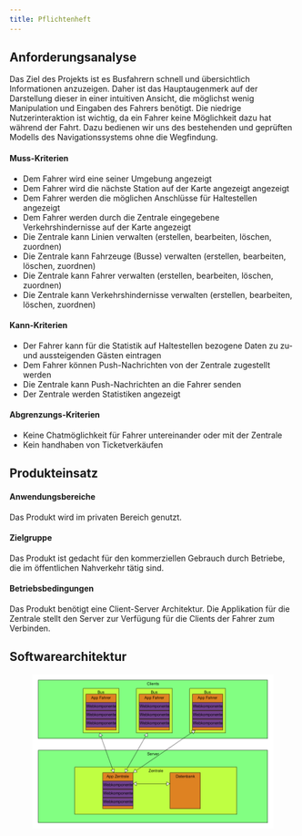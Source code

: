 ```yaml
---
title: Pflichtenheft
---
```


## Anforderungsanalyse
Das Ziel des Projekts ist es Busfahrern schnell und übersichtlich Informationen anzuzeigen. Daher ist das Hauptaugenmerk auf der Darstellung dieser in einer intuitiven Ansicht, die möglichst wenig Manipulation und Eingaben des Fahrers benötigt. Die niedrige Nutzerinteraktion ist wichtig, da ein Fahrer keine Möglichkeit dazu hat während der Fahrt. Dazu bedienen wir uns des bestehenden und geprüften Modells des Navigationssystems ohne die Wegfindung.

#### Muss-Kriterien
- Dem Fahrer wird eine seiner Umgebung angezeigt
- Dem Fahrer wird die nächste Station auf der Karte angezeigt angezeigt
- Dem Fahrer werden die möglichen Anschlüsse für Haltestellen angezeigt
- Dem Fahrer werden durch die Zentrale eingegebene Verkehrshindernisse auf der Karte angezeigt
- Die Zentrale kann Linien verwalten (erstellen, bearbeiten, löschen, zuordnen)
- Die Zentrale kann Fahrzeuge (Busse) verwalten (erstellen, bearbeiten, löschen, zuordnen)
- Die Zentrale kann Fahrer verwalten (erstellen, bearbeiten, löschen, zuordnen)
- Die Zentrale kann Verkehrshindernisse verwalten (erstellen, bearbeiten, löschen, zuordnen)

#### Kann-Kriterien
- Der Fahrer kann für die Statistik auf Haltestellen bezogene Daten zu zu- und aussteigenden Gästen eintragen
- Dem Fahrer können Push-Nachrichten von der Zentrale zugestellt werden
- Die Zentrale kann Push-Nachrichten an die Fahrer senden
- Der Zentrale werden Statistiken angezeigt

#### Abgrenzungs-Kriterien
- Keine Chatmöglichkeit für Fahrer untereinander oder mit der Zentrale
- Kein handhaben von Ticketverkäufen

## Produkteinsatz
#### Anwendungsbereiche
Das Produkt wird im privaten Bereich genutzt.

#### Zielgruppe
Das Produkt ist gedacht für den kommerziellen Gebrauch durch Betriebe, die im öffentlichen Nahverkehr tätig sind. 

#### Betriebsbedingungen
Das Produkt benötigt eine Client-Server Architektur. Die Applikation für die Zentrale stellt den Server zur Verfügung für die Clients der Fahrer zum Verbinden.

## Softwarearchitektur
<figure id="swarchitektur">
<img src="./images/Architektur.png">
</figure>

